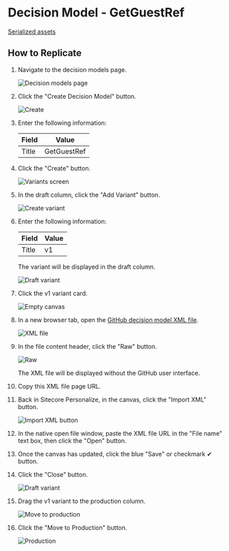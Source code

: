 # Decision Model - GetGuestRef

[Serialized assets](/demo/experience/personalize/decisioning/decisionModels/GetGuestRef)

## How to Replicate

1. Navigate to the decision models page.

   ![Decision models page](/docs/cdp-personalize/decisioning/decisionModels/Decision-models-page.png)

2. Click the "Create Decision Model" button.

   ![Create](/docs/cdp-personalize/decisioning/decisionModels/Create.png)

3. Enter the following information:

   |Field|Value|
   |-|-|
   |Title|GetGuestRef|

4. Click the "Create" button.

   ![Variants screen](/docs/cdp-personalize/decisioning/decisionModels/Variants.png)

5. In the draft column, click the "Add Variant" button.

   ![Create variant](/docs/cdp-personalize/decisioning/decisionModels/Create-variant.png)

6. Enter the following information:

   |Field|Value|
   |-|-|
   |Title|v1|

   The variant will be displayed in the draft column.

   ![Draft variant](/docs/cdp-personalize/decisioning/decisionModels/Draft-variant.png)

7. Click the v1 variant card.

   ![Empty canvas](/docs/cdp-personalize/decisioning/decisionModels/Empty-canvas.png)

8. In a new browser tab, open the [GitHub decision model XML file](/demo/experience/personalize/decisioning/decisionModels/GetGuestRef/GetGuestRef.xml).

   ![XML file](GitHub.png)

9. In the file content header, click the "Raw" button.

   ![Raw](/docs/cdp-personalize/decisioning/decisionModels/Raw.png)

   The XML file will be displayed without the GitHub user interface.

10. Copy this XML file page URL.
11. Back in Sitecore Personalize, in the canvas, click the "Import XML" button.

    ![Import XML button](/docs/cdp-personalize/decisioning/decisionModels/Import-XML-button.png)

12. In the native open file window, paste the XML file URL in the "File name" text box, then click the "Open" button.
13. Once the canvas has updated, click the blue "Save" or checkmark ✔ button.
14. Click the "Close" button.

    ![Draft variant](/docs/cdp-personalize/decisioning/decisionModels/Draft-variant.png)

15. Drag the v1 variant to the production column.

    ![Move to production](/docs/cdp-personalize/decisioning/decisionModels/Move-to-production.png)

16. Click the "Move to Production" button.

    ![Production](/docs/cdp-personalize/decisioning/decisionModels/Production.png)
